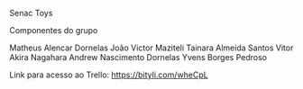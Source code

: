Senac Toys

Componentes do grupo

Matheus Alencar Dornelas
João Victor Maziteli
Tainara Almeida Santos
Vitor Akira Nagahara
Andrew Nascimento Dornelas
Yvens Borges Pedroso

Link para acesso ao Trello: https://bityli.com/wheCpL
